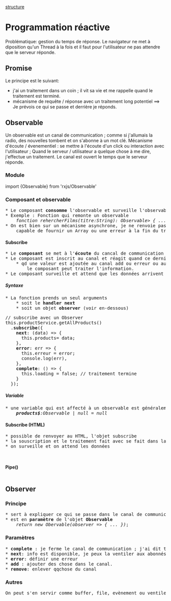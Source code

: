 [structure](../structure.md)

# Programmation réactive
Problématique: gestion du temps de réponse.
Le navigateur ne met à diposition qu'un Thread à la fois et il faut pour l'utilisateur ne pas attendre que le serveur réponde.

## Promise
Le principe est le suivant:
- j'ai un traitement dans un coin ; il vit sa vie et me rappelle quand le traitement est terminé.
- mécanisme de requête / réponse avec un traitement long potentiel ==> Je prévois ce qui se passe et derrière je réponds.

## Observable
Un observable est un canal de communication ; comme si j'allumais la radio, des nouvelles tombent et on s'abonne à un mot clé.
Mécanisme d'écoute / évenementiel : se mettre à l'écoute d'un click ou interaction avec l'utilisateur ; 
Quand le serveur / utilisateur a quelque chose à me dire, j'effectue un traitement.
Le canal est ouvert le temps que le serveur réponde.

### Module 
import {Observable} from 'rxjs/Observable'


### Composant et observable
<pre>
* Le composant <b>consomme</b> l'observable et surveille l'observable
* Exemple : Fonction qui remonte un observable
	<i>fonction rehercherFilms(titre:String): Observable<Array<Film>> { ... }</i>
* On est bien sur un mécanisme asynchrone, je ne renvoie pas la valeur directement mais un observable qui est 
	capable de fournir un Array<Film> ou une erreur à la fin du traitement.
</pre>

#### Subscribe
<pre>
* Le <b>composant</b> se met à l'<b>écoute</b> du cancal de communication / <b>observable</b> 
* Le composant est inscrit au canal et réagit quand ce dernier répond
	* qd une valeur est ajoutée au canal add ou erreur ou autre
		le composant peut traiter l'information.
* Le composant surveille et attend que les données arrivent
</pre>

##### Syntaxe
<pre>
* La fonction prends un seul arguments
	* soit le <b>handler next</b>
	* soit un objet <b>observer</b> (voir en-dessous)
</pre>
<pre>
// subscribe avec un Observer
this.productService.getAllProducts()
  .<b>subscribe</b>({
	<b>next</b>: (data) => {
	  this.products= data;
	},
	<b>error</b>: err => {
	  this.erreur = error;
	  console.log(err),
	},
	<b>complete</b>: () => {
	  this.loading = false; // traitement termine
	}
  });
</pre>

##### Variable
<pre>
* une variable qui est affecté à un observable est généralement suffixé par un $
	<i><b>products$</b>:Observable<Product[]> | null = null</i>
</pre>

#### Subscribe (HTML)
<pre>
* possible de renvoyer au HTML, l'objet subscribe
* la souscription et le traitement fait avec se fait dans la partie HTML
* on surveille et on attend les données
</pre>

<pre>

</pre>

#### Pipe()
<pre>
</pre>

## Observer

### Principe
<pre>
* sert à expliquer ce qui se passe dans le canal de communication
* est en <b>paramètre</b> de l'objet <b>Observable</b>
	<i>return new Obervable(observer => { ... })</i>;
</pre>

### Paramètres
<pre>
* <b>complete</b> : je ferme le canal de communication ; j'ai dit tout ce que j'avais à dire.
* <b>next</b>: info est disponible, je peux la ventiler aux abonnés.
* <b>error</b>: définir une erreur
* <b>add</b> : ajouter des chose dans le canal.
* <b>remove</b>: enlever qqchose du canal
</pre>

### Autres
<pre>
On peut s'en servir comme buffer, file, evènement ou ventiler une seul info...
</pre>